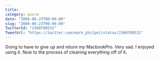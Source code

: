 ```yaml
---
title: 
category: micro
date: "2009-06-23T00:00:00"
slug: "2009-06-23T00:00:00"
TwitterId: "2300780531"
TweetUrl: "https://twitter.com/mark_philpot/status/2300780531"
---
```


Going to have to give up and return my MacbookPro. Very sad. I enjoyed using it.
Now to the process of cleaning everything off of it.
